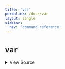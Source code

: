```yaml
---
title: 'var'
permalink: /docs/var
layout: single
sidebar:
  nav: 'command_reference'
---
```


# `var`



<details>
  <summary>View Source</summary>

{% highlight sh %}

if [ $# -eq 1 ]
then
  if [[ "$1" =~ ^([^=]+)=([^=]+)$ ]]
  then
    !fn --shellpen-private writeDSL writeln "${BASH_REMATCH[1]}=${BASH_REMATCH[2]}"
  else
    !fn --shellpen-private writeDSL writeln "$1=''"
  fi
elif [ $# -eq 2 ]
then
  !fn --shellpen-private writeDSL writeln "$1=$2"
elif [ $# -eq 3 ] && [ "$2" = '=' ]
then
  !fn --shellpen-private writeDSL writeln "$1=$3"
fi
{% endhighlight %}

</details>








